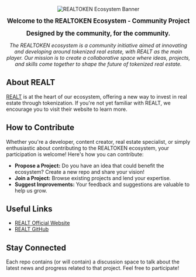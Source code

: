 <p align="center">
  <img src="https://i.ibb.co/j6wg9W4/image.png" alt="REALTOKEN Ecosystem Banner">
</p>

<p align="center">
  <strong><span style="font-size: larger;">Welcome to the REALTOKEN Ecosystem - Community Project</span></strong>
</p>

<p align="center">
  <strong><span style="font-size: larger;">Designed by the community, for the community.</span></strong>
</p>

<p align="center">
  <em>The REALTOKEN ecosystem is a community initiative aimed at innovating and developing around tokenized real estate, with REALT as the main player. Our mission is to create a collaborative space where ideas, projects, and skills come together to shape the future of tokenized real estate.</em>
</p>

##
##

## About REALT

[REALT](https://realt.co/) is at the heart of our ecosystem, offering a new way to invest in real estate through tokenization. If you're not yet familiar with REALT, we encourage you to visit their website to learn more.

## How to Contribute

Whether you're a developer, content creator, real estate specialist, or simply enthusiastic about contributing to the REALTOKEN ecosystem, your participation is welcome! Here's how you can contribute:

- **Propose a Project:** Do you have an idea that could benefit the ecosystem? Create a new repo and share your vision!
- **Join a Project:** Browse existing projects and lend your expertise.
- **Suggest Improvements:** Your feedback and suggestions are valuable to help us grow.

## Useful Links

- [REALT Official Website](https://realt.co/)
- [REALT GitHub](https://github.com/real-token)

## Stay Connected

Each repo contains (or will contain) a discussion space to talk about the latest news and progress related to that project. Feel free to participate!
